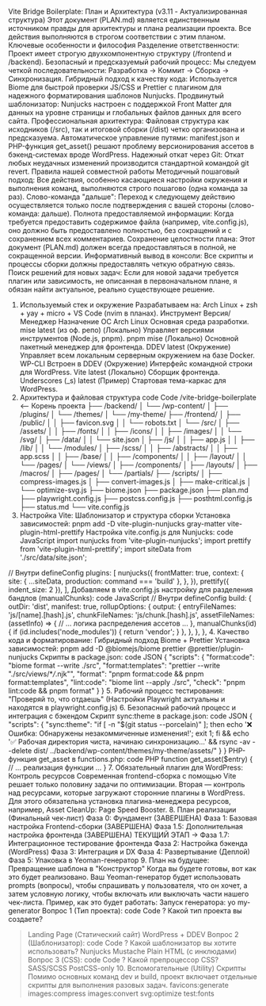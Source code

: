 Vite Bridge Boilerplate: План и Архитектура (v3.11 - Актуализированная структура)
Этот документ (PLAN.md) является единственным источником правды для архитектуры и плана реализации проекта. Все действия выполняются в строгом соответствии с этим планом.
Ключевые особенности и философия
Разделение ответственности: Проект имеет строгую двухкомпонентную структуру (/frontend и /backend).
Безопасный и предсказуемый рабочий процесс: Мы следуем четкой последовательности: Разработка -> Коммит -> Сборка -> Синхронизация.
Гибридный подход к качеству кода: Используется Biome для быстрой проверки JS/CSS и Prettier с плагином для надежного форматирования шаблонов Nunjucks.
Продвинутый шаблонизатор: Nunjucks настроен с поддержкой Front Matter для данных на уровне страницы и глобальных файлов данных для всего сайта.
Профессиональная архитектура: Файловая структура как исходников (/src), так и итоговой сборки (/dist) четко организована и предсказуема.
Автоматическое управление путями: manifest.json и PHP-функция get_asset() решают проблему версионирования ассетов в бэкенд-системах вроде WordPress.
Надежный откат через Git: Откат любых неудачных изменений производится стандартной командой git revert.
Правила нашей совместной работы
Методичный пошаговый подход: Все действия, особенно касающиеся настройки окружения и выполнения команд, выполняются строго пошагово (одна команда за раз).
Слово-команда "дальше": Переход к следующему действию осуществляется только после подтверждения с вашей стороны (слово-команда: дальше).
Полнота предоставляемой информации: Когда требуется предоставить содержимое файла (например, vite.config.js), оно должно быть предоставлено полностью, без сокращений и с сохранением всех комментариев.
Сохранение целостности плана: Этот документ (PLAN.md) должен всегда предоставляться в полной, не сокращенной версии.
Информативный вывод в консоли: Все скрипты и процессы сборки должны предоставлять четкую обратную связь.
Поиск решений для новых задач: Если для новой задачи требуется плагин или зависимость, не описанная в первоначальном плане, я обязан найти актуальное, реально существующее решение.

1. Используемый стек и окружение
   Разрабатываем на: Arch Linux + zsh + yay + micro + VS Code (nvim в планах).
   Инструмент Версия/Менеджер Назначение
   ОС Arch Linux Основная среда разработки.
   mise latest (из оф. репо) (Локально) Управляет версиями инструментов (Node.js, pnpm).
   pnpm mise (Локально) Основной пакетный менеджер для фронтенда.
   DDEV latest (Окружение) Управляет всем локальным серверным окружением на базе Docker.
   WP-CLI Встроен в DDEV (Окружение) Интерфейс командной строки для WordPress.
   Vite latest (Локально) Сборщик фронтенда.
   Underscores (\_s) latest (Пример) Стартовая тема-каркас для WordPress.
2. Архитектура и файловая структура
   code
   Code
   /vite-bridge-boilerplate <-- Корень проекта
   ├── /backend/
   │ └── /wp-content/
   │ ├── /plugins/
   │ └── /themes/
   │ └── /my-theme/
   ├── /frontend/
   │ ├── /public/
   │ │ ├── favicon.svg
   │ │ └── robots.txt
   │ └── /src/
   │ ├── /assets/
   │ │ ├── /fonts/
   │ │ ├── /icons/
   │ │ ├── /images/
   │ │ └── /svg/
   │ ├── /data/
   │ │ └── site.json
   │ ├── /js/
   │ │ ├── app.js
   │ │ ├── /lib/
   │ │ └── /modules/
   │ ├── /scss/
   │ │ ├── /abstracts/
   │ │ ├── app.scss
   │ │ ├── /base/
   │ │ ├── /components/
   │ │ ├── /layout/
   │ │ └── /pages/
   │ └── /views/
   │ ├── /components/
   │ ├── /layouts/
   │ ├── /macros/
   │ ├── /pages/
   │ └── /partials/
   ├── /scripts/
   │ ├── compress-images.js
   │ ├── convert-images.js
   │ ├── make-critical.js
   │ └── optimize-svg.js
   ├── biome.json
   ├── package.json
   ├── plan.md
   ├── playwright.config.js
   ├── postcss.config.js
   ├── posthtml.config.js
   ├── status.md
   └── vite.config.js
3. Настройка Vite: Шаблонизатор и структура сборки
   Установка зависимостей: pnpm add -D vite-plugin-nunjucks gray-matter vite-plugin-html-prettify
   Настройка vite.config.js для Nunjucks:
   code
   JavaScript
   import nunjucks from 'vite-plugin-nunjucks';
   import prettify from 'vite-plugin-html-prettify';
   import siteData from './src/data/site.json';

// Внутри defineConfig
plugins: [
nunjucks({
frontMatter: true,
context: {
site: { ...siteData, production: command === 'build' },
},
}),
prettify({ indent_size: 2 }),
],
Добавляем в vite.config.js настройку для разделения бандлов (manualChunks):
code
JavaScript
// Внутри defineConfig
build: {
outDir: 'dist',
manifest: true,
rollupOptions: {
output: {
entryFileNames: 'js/[name].[hash].js',
chunkFileNames: 'js/chunk.[hash].js',
assetFileNames: (assetInfo) => {
// ... логика распределения ассетов ...
},
manualChunks(id) {
if (id.includes('node_modules')) {
return 'vendor';
}
},
},
},
}, 4. Качество кода и форматирование: Гибридный подход Biome + Prettier
Установка зависимостей: pnpm add -D @biomejs/biome prettier @prettier/plugin-nunjucks
Скрипты в package.json:
code
JSON
{
"scripts": {
"format:code": "biome format --write ./src",
"format:templates": "prettier --write \"./src/views/\*_/_.njk\"",
"format": "pnpm format:code && pnpm format:templates",
"lint:code": "biome lint --apply ./src",
"check": "pnpm lint:code && pnpm format"
}
} 5. Рабочий процесс тестирования: "Проверяй то, что отдаешь"
(Настройки Playwright актуальны и находятся в playwright.config.js) 6. Безопасный рабочий процесс и интеграция с бэкендом
Скрипт sync:theme в package.json:
code
JSON
{
"scripts": {
"sync:theme": "if [ -n \"$(git status --porcelain)\" ]; then echo '❌ Ошибка: Обнаружены незакоммиченные изменения!'; exit 1; fi && echo '✅ Рабочая директория чиста, начинаю синхронизацию...' && rsync -av --delete dist/ ../backend/wp-content/themes/my-theme/assets/"
}
}
PHP-функция get_asset в functions.php:
code
PHP
function get_asset($entry) {
// ... реализация функции ...
} 7. Обязательный плагин для WordPress: Контроль ресурсов
Современная frontend-сборка с помощью Vite решает только половину задачи по оптимизации. Вторая — контроль над ресурсами, которые загружают сторонние плагины в WordPress. Для этого обязательна установка плагина-менеджера ресурсов, например, Asset CleanUp: Page Speed Booster. 8. План реализации (Финальный чек-лист)
Фаза 0: Фундамент (ЗАВЕРШЕНА)
Фаза 1: Базовая настройка Frontend-сборки (ЗАВЕРШЕНА)
Фаза 1.5: Дополнительная настройка фронтенда (ЗАВЕРШЕНА)
ТЕКУЩИЙ ЭТАП -> Фаза 1.7: Интеграционное тестирование фронтенда
Фаза 2: Настройка бэкенда (WordPress)
Фаза 3: Интеграция и DX
Фаза 4: Развертывание (Деплой)
Фаза 5: Упаковка в Yeoman-генератор 9. План на будущее: Превращение шаблона в "Конструктор"
Когда вы будете готовы, вот как это будет реализовано. Ваш Yeoman-генератор будет использовать prompts (вопросы), чтобы спрашивать у пользователя, что он хочет, а затем условную логику, чтобы включать или выключать части нашего чек-листа.
Пример, как это будет работать:
Запуск генератора: yo my-generator
Вопрос 1 (Тип проекта):
code
Code
? Какой тип проекта вы создаете?

> Landing Page (Статический сайт)
> WordPress + DDEV
> Вопрос 2 (Шаблонизатор):
> code
> Code
> ? Какой шаблонизатор вы хотите использовать?
> Nunjucks
> Mustache
> Plain HTML (с инклюдами)
> Вопрос 3 (CSS):
> code
> Code
> ? Какой препроцессор CSS?
> SASS/SCSS
> PostCSS-only 10. Вспомогательные (Utility) Скрипты
> Помимо основных команд dev и build, проект включает отдельные скрипты для выполнения разовых задач.
> favicons:generate
> images:compress
> images:convert
> svg:optimize
> test:fonts
